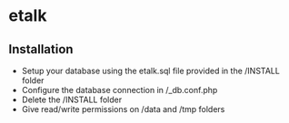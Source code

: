 # etalk

## Installation

* Setup your database using the etalk.sql file provided in the /INSTALL folder
* Configure the database connection in /_db.conf.php
* Delete the /INSTALL folder
* Give read/write permissions on /data and /tmp folders